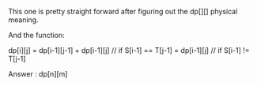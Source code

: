 
This one is pretty straight forward after figuring out the dp[][] physical meaning.

And the function:

dp[i][j] = dp[i-1][j-1] + dp[i-1][j] // if S[i-1] == T[j-1]
= dp[i-1][j] // if S[i-1] != T[j-1]

Answer : dp[n][m]

